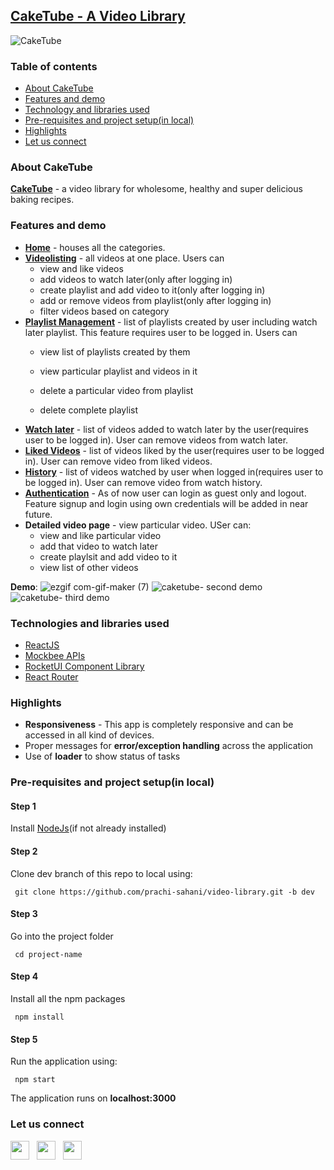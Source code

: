 ## [CakeTube - A Video Library](https://caketube.vercel.app/)
![CakeTube](https://user-images.githubusercontent.com/64582473/162131362-8d3ec819-6ce0-48ec-8dca-e7cd17b058ed.png)





### Table of contents ###
- [About CakeTube](#about)
- [Features and demo](#features)
- [Technology and libraries used](#tech)
- [Pre-requisites and project setup(in local)](#setup)
- [Highlights](#highlights)
- [Let us connect](#connect)


<a name="about"></a>
### About CakeTube ###
**[CakeTube](https://caketube.vercel.app/)** -  a video library for wholesome, healthy and super delicious baking recipes.

<a name="features"></a>
### Features and demo ###
- **[Home](https://caketube.vercel.app/)** - houses all the categories.
- **[Videolisting](https://caketube.vercel.app/explore)** - all videos at one place. Users can
  - view and like videos
  - add videos to watch later(only after logging in)
  - create playlist and add video to it(only after logging in)
  - add or remove videos from playlist(only after logging in)
  - filter videos based on category
- **[Playlist Management](https://caketube.vercel.app/explore/playlists)** - list of playlists created by user including watch later playlist. This feature requires user to be logged in. Users can
  - view list of playlists created by them
  - view particular playlist and videos in it
  - delete a particular video from playlist
  
  - delete complete playlist
 - **[Watch later](https://caketube.vercel.app/explore/playlists/watchLater)** - list of videos added to watch later by the user(requires user to be logged in). User can remove videos from watch later.
 - **[Liked Videos](https://caketube.vercel.app/explore/likedVideos)** - list of videos liked by the user(requires user to be logged in). User can remove video from liked videos.
 - **[History](https://caketube.vercel.app/explore/history)** - list of videos watched by user when logged in(requires user to be logged in). User can remove video from watch history.
 - **[Authentication](https://caketube.vercel.app/login)** - As of now user can login as guest only and logout. Feature signup and login using own credentials will be added in near future.
- **Detailed video page** - view particular video. USer can:
  -  view and like particular video
  -  add that video to watch later
  -  create playlsit and add video to it
  -  view list of other videos

**Demo**:
![ezgif com-gif-maker (7)](https://user-images.githubusercontent.com/64582473/162248403-062a18ac-46dc-4fb6-9940-fe512a2cfaae.gif)
![caketube- second demo](https://user-images.githubusercontent.com/64582473/162238183-35f4e429-f16d-485a-9999-84299af0e024.gif)
![caketube- third demo](https://user-images.githubusercontent.com/64582473/162238173-656f462e-20d8-4456-998b-125788239176.gif)


<a name="tech"></a>
### Technologies and libraries used ###
- [ReactJS](https://reactjs.org/docs/getting-started.html)
- [Mockbee APIs](https://mockbee.netlify.app/)
- [RocketUI Component Library](https://rocket-ui.vercel.app/)
- [React Router](https://reactrouter.com/docs/en/v6/getting-started/overview)

<a name="highlights"></a>
### Highlights ###
- **Responsiveness** - This app is completely responsive and can be accessed in all kind of devices.
-  Proper messages for **error/exception handling** across the application
-  Use of **loader** to show status of tasks

<a name="setup"></a>
### Pre-requisites and project setup(in local) ###
#### Step 1 ####
Install [NodeJs](https://nodejs.org/en/)(if not already installed)

#### Step 2 ####
Clone dev branch of this repo to local using:
   
     git clone https://github.com/prachi-sahani/video-library.git -b dev

#### Step 3 ####
Go into the project folder
   
     cd project-name 
     
#### Step 4 ####
Install all the npm packages

     npm install 
     
#### Step 5 ####
Run the application using:
   
     npm start 
     
The application runs on **localhost:3000**


<a name="connect"></a>
### Let us connect ###
[<img src="https://user-images.githubusercontent.com/64582473/162154693-eaf76505-59e8-4b6d-8e03-5cac4cd29d5d.png" width="30" height="30">](https://www.linkedin.com/in/prachi-sahani/) &nbsp;
[<img src="https://user-images.githubusercontent.com/64582473/162155893-3e273e1a-4a29-47e2-8e39-06b45ab6f6eb.png" width="30" height="30">](https://twitter.com/prachi_sahani07) &nbsp;
[<img src="https://user-images.githubusercontent.com/64582473/162157812-3e1d6b9b-7729-4137-99cb-8337d6396472.png" width="30" height="30">](https://github.com/prachi-sahani)



